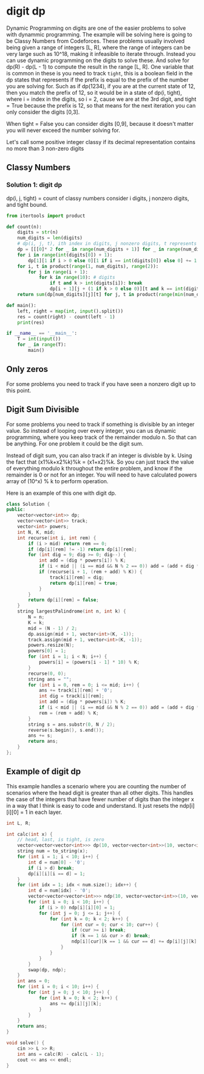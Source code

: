 # digit dp

Dynamic Programming on digits are one of the easier problems to solve with dynammic programming.  The example will be solving here is going to be Classy Numbers from Codeforces.  These problems usually involved being given a range of integers [L, R], where the range of integers can be very large such as 10^18, making it infeasible to iterate through.  Instead you can use dynamic programming on the digits to solve these. And solve for dp(R) - dp(L - 1) to compute the result in the range [L, R].  One variable that is common in these is you need to track `tight`, this is a boolean field in the dp states that represents if the prefix is equal to the prefix of the number you are solving for.  Such as if dp(1234), if you are at the current state of 12, then you match the prefix of 12, so it would be in a state of dp(i, tight), where i = index in the digits, so i = 2, cause we are at the 3rd digit, and tight = True because the prefix is 12, so that means for the next iteration you can only consider the digits [0,3].

When tight = False you can consider digits [0,9], because it doesn't matter you will never exceed the number solving for. 

Let's call some positive integer classy if its decimal representation contains no more than 3 non-zero digits


## Classy Numbers

### Solution 1:  digit dp

dp(i, j, tight) = count of classy numbers consider i digits, j nonzero digits, and tight bound. 

```py
from itertools import product

def count(n):
    digits = str(n)
    num_digits = len(digits)
    # dp(i, j, t), ith index in digits, j nonzero digits, t represents tight bound
    dp = [[[0]* 2 for _ in range(num_digits + 1)] for _ in range(num_digits + 1)]
    for i in range(int(digits[0]) + 1):
        dp[1][1 if i > 0 else 0][1 if i == int(digits[0]) else 0] += 1
    for i, t in product(range(1, num_digits), range(2)):
        for j in range(i + 1):
            for k in range(10): # digits
                if t and k > int(digits[i]): break
                dp[i + 1][j + (1 if k > 0 else 0)][t and k == int(digits[i])] += dp[i][j][t]
    return sum(dp[num_digits][j][t] for j, t in product(range(min(num_digits, 3) + 1), range(2)))

def main():
    left, right = map(int, input().split())
    res = count(right) - count(left - 1)
    print(res)

if __name__ == '__main__':
    T = int(input())
    for _ in range(T):
        main()
```

## Only zeros

For some problems you need to track if you have seen a nonzero digit up to this point.  

## Digit Sum Divisible

For some problems you need to track if something is divisible by an integer value.  So instead of looping over every integer, you can us dynamic programming, where you keep track of the remainder modulo n.  So that can be anything.  For one problem it could be the digit sum. 

Instead of digit sum, you can also track if an integer is divisble by k.  Using the fact that (x1%k+x2%k)%k = (x1+x2)%k.  So you can just track the value of everything modulo k throughout the entire problem, and know if the remainder is 0 or not for an integer.  You will need to have calculated powers array of (10^x) % k to perform operation. 

Here is an example of this one with digit dp.

```cpp
class Solution {
public:
    vector<vector<int>> dp;
    vector<vector<int>> track;
    vector<int> powers;
    int N, K, mid;
    int recurse(int i, int rem) {
        if (i > mid) return rem == 0;
        if (dp[i][rem] != -1) return dp[i][rem];
        for (int dig = 9; dig >= 0; dig--) {
            int add = (dig * powers[i]) % K;
            if (i < mid || (i == mid && N % 2 == 0)) add = (add + dig * powers[N - i - 1]) % K;
            if (recurse(i + 1, (rem + add) % K)) {
                track[i][rem] = dig;
                return dp[i][rem] = true;
            }
        }
        return dp[i][rem] = false;
    }
    string largestPalindrome(int n, int k) {
        N = n;
        K = k;
        mid = (N - 1) / 2;
        dp.assign(mid + 1, vector<int>(K, -1));
        track.assign(mid + 1, vector<int>(K, -1));
        powers.resize(N);
        powers[0] = 1;
        for (int i = 1; i < N; i++) {
            powers[i] = (powers[i - 1] * 10) % K;
        }
        recurse(0, 0);
        string ans = "";
        for (int i = 0, rem = 0; i <= mid; i++) {
            ans += track[i][rem] + '0';
            int dig = track[i][rem];
            int add = (dig * powers[i]) % K;
            if (i < mid || (i == mid && N % 2 == 0)) add = (add + dig * powers[N - i - 1]) % K;
            rem = (rem + add) % K;
        }
        string s = ans.substr(0, N / 2);
        reverse(s.begin(), s.end());
        ans += s;
        return ans;
    }
};
```

## Example of digit dp

This example handles a scenario where you are counting the number of scenarios where the head digit is greater than all other digits.
This handles the case of the integers that have fewer number of digits than the integer x in a way that I think is easy to code and understand.  It just resets the ndp[i][i][0] = 1 in each layer.  

```cpp
int L, R;

int calc(int x) {
    // head, last, is tight, is zero
    vector<vector<vector<int>>> dp(10, vector<vector<int>>(10, vector<int>(2, 0)));
    string num = to_string(x);
    for (int i = 1; i < 10; i++) {
        int d = num[0] - '0';
        if (i > d) break;
        dp[i][i][i == d] = 1;
    }
    for (int idx = 1; idx < num.size(); idx++) {
        int d = num[idx] - '0';
        vector<vector<vector<int>>> ndp(10, vector<vector<int>>(10, vector<int>(2, 0)));        
        for (int i = 0; i < 10; i++) {
            if (i > 0) ndp[i][i][0] = 1;
            for (int j = 0; j <= i; j++) {
                for (int k = 0; k < 2; k++) {
                    for (int cur = 0; cur < 10; cur++) {
                        if (cur >= i) break;
                        if (k == 1 && cur > d) break;
                        ndp[i][cur][k == 1 && cur == d] += dp[i][j][k];
                    }
                }
            }
        }
        swap(dp, ndp);
    }
    int ans = 0;
    for (int i = 0; i < 10; i++) {
        for (int j = 0; j < 10; j++) {
            for (int k = 0; k < 2; k++) {
                ans += dp[i][j][k];
            }
        }
    }
    return ans;
}

void solve() {
    cin >> L >> R;
    int ans = calc(R) - calc(L - 1);
    cout << ans << endl;
}
```

